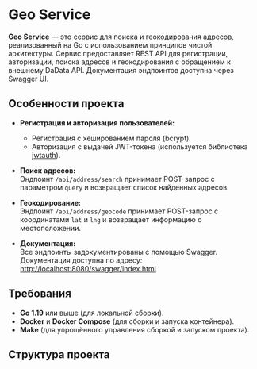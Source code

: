 # Geo Service

**Geo Service** — это сервис для поиска и геокодирования адресов, реализованный на Go с использованием принципов чистой архитектуры. Сервис предоставляет REST API для регистрации, авторизации, поиска адресов и геокодирования с обращением к внешнему DaData API. Документация эндпоинтов доступна через Swagger UI.

## Особенности проекта

- **Регистрация и авторизация пользователей:**
  - Регистрация с хешированием пароля (bcrypt).
  - Авторизация с выдачей JWT-токена (используется библиотека [jwtauth](https://github.com/go-chi/jwtauth)).

- **Поиск адресов:**  
  Эндпоинт `/api/address/search` принимает POST-запрос с параметром `query` и возвращает список найденных адресов.

- **Геокодирование:**  
  Эндпоинт `/api/address/geocode` принимает POST-запрос с координатами `lat` и `lng` и возвращает информацию о местоположении.

- **Документация:**  
  Все эндпоинты задокументированы с помощью Swagger. Документация доступна по адресу:  
  [http://localhost:8080/swagger/index.html](http://localhost:8080/swagger/index.html)

## Требования

- **Go 1.19** или выше (для локальной сборки).
- **Docker** и **Docker Compose** (для сборки и запуска контейнера).
- **Make** (для упрощённого управления сборкой и запуском проекта).

## Структура проекта

